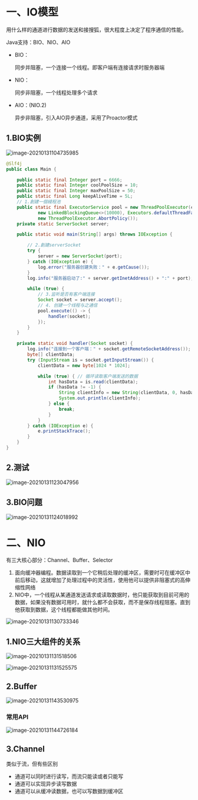 # 一、IO模型

​    用什么样的通道进行数据的发送和接搜狐，很大程度上决定了程序通信的性能。

Java支持：BIO、NIO、AIO

- BIO：

  同步并阻塞，一个连接一个线程。即客户端有连接请求时服务器端

- NIO：

  同步非阻塞，一个线程处理多个请求

- AIO：(NIO.2)

  异步非阻塞，引入AIO异步通道，采用了Proactor模式





## 1.BIO实例

![image-20210131104735985](https://gitee.com/likeloveC/picture_bed/raw/master/img/8.26/20210131104743.png)

~~~java
@Slf4j
public class Main {

    public static final Integer port = 6666;
    public static final Integer coolPoolSize = 10;
    public static final Integer maxPoolSize = 50;
    public static final Long keepAliveTime = 5L;
    // 1.創建一個綫程池
    public static final ExecutorService pool = new ThreadPoolExecutor(coolPoolSize, maxPoolSize, keepAliveTime, TimeUnit.SECONDS,
            new LinkedBlockingQueue<>(10000), Executors.defaultThreadFactory(),
            new ThreadPoolExecutor.AbortPolicy());
    private static ServerSocket server;

    public static void main(String[] args) throws IOException {

        // 2.創建serverSocket
        try {
            server = new ServerSocket(port);
        } catch (IOException e) {
            log.error("服务器创建失败：" + e.getCause());
        }
        log.info("服务器启动了:" + server.getInetAddress() + ":" + port);

        while (true) {
            // 3.监听是否有客户端连接
            Socket socket = server.accept();
            // 4. 创建一个线程与之通信
            pool.execute(() -> {
                handler(socket);
            });
        }
    }

    private static void handler(Socket socket) {
        log.info("连接到一个客户端：" + socket.getRemoteSocketAddress());
        byte[] clientData;
        try (InputStream is = socket.getInputStream()) {
            clientData = new byte[1024 * 1024];

            while (true) { // 循环读取客户端发送的数据
                int hasData = is.read(clientData);
                if (hasData != -1) {
                    String clientInfo = new String(clientData, 0, hasData);
                    System.out.println(clientInfo);
                } else {
                    break;
                }
            }
        } catch (IOException e) {
            e.printStackTrace();
        }
    }
}
~~~



## 2.测试

![image-20210131123047956](https://gitee.com/likeloveC/picture_bed/raw/master/img/8.26/20210131123048.png)



## 3.BIO问题

![image-20210131124018992](https://gitee.com/likeloveC/picture_bed/raw/master/img/8.26/20210131124019.png)



# 二、NIO

有三大核心部分：Channel、Buffer、Selector

1. 面向缓冲器编程。数据读取到一个它稍后处理的缓冲区，需要时可在缓冲区中前后移动，这就增加了处理过程中的灵活性，使用他可以提供非阻塞式的高伸缩性网络
2. NIO中，一个线程从某通道发送请求或读取数据时，他只能获取到目前可用的数据，如果没有数据可用时，就什么都不会获取，而不是保存线程阻塞。直到他获取到数据，这个线程都能做其他时间。

![image-20210131130733346](https://gitee.com/likeloveC/picture_bed/raw/master/img/8.26/20210131130733.png)

## 1.NIO三大组件的关系	

![image-20210131131518506](https://gitee.com/likeloveC/picture_bed/raw/master/img/8.26/20210131131518.png)

![image-20210131131525575](https://gitee.com/likeloveC/picture_bed/raw/master/img/8.26/20210131131525.png)



## 2.Buffer

![image-20210131143530975](https://gitee.com/likeloveC/picture_bed/raw/master/img/8.26/20210131143531.png)

### 常用API

![image-20210131144726184](https://gitee.com/likeloveC/picture_bed/raw/master/img/8.26/20210131144726.png)



## 3.Channel

类似于流，但有些区别

- 通道可以同时进行读写，而流只能读或者只能写
- 通道可以实现异步读写数据
- 通道可以从缓冲读数据，也可以写数据到缓冲区